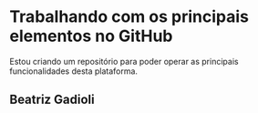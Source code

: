 # Trabalhando com os principais elementos no GitHub

Estou criando um repositório para poder operar as principais funcionalidades desta plataforma.

## Beatriz Gadioli
